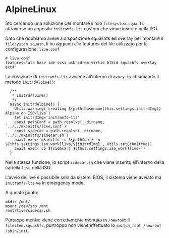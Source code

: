 # AlpineLinux

Sto cercando una soluzione per montare il mio `filesystem.squasfs` attraverso un apposito `initramfs-lts` custom che viene inserito nella ISO.

Dato che  dobbiamo avere a disposizione squashfs ed overlay per montare il `filesystem.squash`, li ho aggiunti alle features del file utilizzato per la configurazione: `live.conf`

```
# live conf
features="ata base ide scsi usb cdrom virtio blkid squashfs overlay ext4"
```

La creazione di `initramfs-lts` avviene all'interno di `ovary.ts` chiamando il metodo `initrdAlpine()`:

```
  /**
   * initrdAlpine()
   */
  async initrdAlpine() {
    Utils.warning(`creating ${path.basename(this.settings.initrdImg)} Alpine on ISO/live`)
    let initrdImg='initramfs-lts'
    const pathConf = path.resolve(__dirname, `../../mkinitfs/live.conf`)
    const sidecar = path.resolve(__dirname, `../../mkinitfs/sidecar.sh`)
    await exec(`mkinitfs -c ${pathConf} -o ${this.settings.iso_work}live/${initrdImg}`, Utils.setEcho(true))    
    await exec(`cp ${sidecar} ${this.settings.iso_work}live/`)
  }
```

Nella stessa funzione, lo script `sidecar.sh` che viene inserito all'interno della carlella `live` della ISO.


L'avvio del live è possibile solo da sistemi BIOS, il sistema viene avviato ma `initramfs-lts` va in emergency mode.

A questo punto:

```
mkdir /mnt/
mount /dev/sro /mnt
/mnt/live/sidecar.sh
```

Purtoppo mentre viene correttamente montato in `/newroot` il `filestem.squashfs`, purtroppo non viene effettuato lo `switch_root /newroot /sbin/init`.



